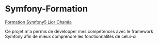 # Symfony-Formation
[Formation Symfony5 Lior Chamla](https://learn.web-develop.me/symfony-5-en-profondeur)

Ce projet m'a permis de développer mes compétences avec le framework Symfony afin de mieux comprendre les fonctionnalités de celui-ci.
